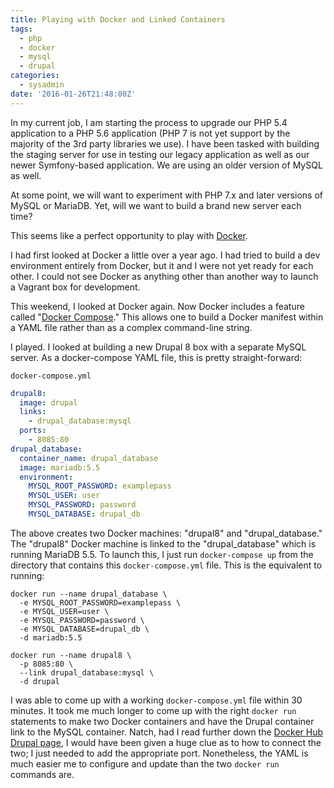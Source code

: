 ```yaml
---
title: Playing with Docker and Linked Containers
tags:
  - php
  - docker
  - mysql
  - drupal
categories:
  - sysadmin
date: '2016-01-26T21:48:00Z'
---
```


In my current job, I am starting the process to upgrade our PHP 5.4 application to a PHP 5.6 application (PHP 7 is not yet support by the majority of the 3rd party libraries we use). I have been tasked with building the staging server for use in testing our legacy application as well as our newer Symfony-based application. We are using an older version of MySQL as well.

At some point, we will want to experiment with PHP 7.x and later versions of MySQL or MariaDB. Yet, will we want to build a brand new server each time?

This seems like a perfect opportunity to play with [Docker](http://docker.io).

I had first looked at Docker a little over a year ago. I had tried to build a dev environment entirely from Docker, but it and I were not yet ready for each other. I could not see Docker as anything other than another way to launch a Vagrant box for development.

This weekend, I looked at Docker again. Now Docker includes a feature called "[Docker Compose](https://docs.docker.com/compose/)." This allows one to build a Docker manifest within a YAML file rather than as a complex command-line string.

I played. I looked at building a new Drupal 8 box with a separate MySQL server. As a docker-compose YAML file, this is pretty straight-forward:

`docker-compose.yml`

```yaml
drupal8:
  image: drupal
  links:
    - drupal_database:mysql
  ports:
    - 8085:80
drupal_database:
  container_name: drupal_database
  image: mariadb:5.5
  environment:
    MYSQL_ROOT_PASSWORD: examplepass
    MYSQL_USER: user
    MYSQL_PASSWORD: password
    MYSQL_DATABASE: drupal_db
```

The above creates two Docker machines: "drupal8" and "drupal\_database." The "drupal8" Docker machine is linked to the "drupal_database" which is running MariaDB 5.5. To launch this, I just run `docker-compose up` from the directory that contains this `docker-compose.yml` file. This is the equivalent to running:

```
docker run --name drupal_database \
  -e MYSQL_ROOT_PASSWORD=examplepass \
  -e MYSQL_USER=user \
  -e MYSQL_PASSWORD=password \
  -e MYSQL_DATABASE=drupal_db \
  -d mariadb:5.5

docker run --name drupal8 \
  -p 8085:80 \
  --link drupal_database:mysql \
  -d drupal
```

I was able to come up with a working `docker-compose.yml` file within 30 minutes. It took me much longer to come up with the right `docker run` statements to make two Docker containers and have the Drupal container link to the MySQL container. Natch, had I read further down the [Docker Hub Drupal page](https://hub.docker.com/_/drupal/), I would have been given a huge clue as to how to connect the two; I just needed to add the appropriate port. Nonetheless, the YAML is much easier me to configure and update than the two `docker run` commands are.
